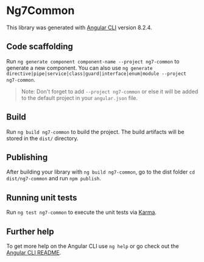 # Ng7Common

This library was generated with [Angular CLI](https://github.com/angular/angular-cli) version 8.2.4.

## Code scaffolding

Run `ng generate component component-name --project ng7-common` to generate a new component. You can also use `ng generate directive|pipe|service|class|guard|interface|enum|module --project ng7-common`.
> Note: Don't forget to add `--project ng7-common` or else it will be added to the default project in your `angular.json` file. 

## Build

Run `ng build ng7-common` to build the project. The build artifacts will be stored in the `dist/` directory.

## Publishing

After building your library with `ng build ng7-common`, go to the dist folder `cd dist/ng7-common` and run `npm publish`.

## Running unit tests

Run `ng test ng7-common` to execute the unit tests via [Karma](https://karma-runner.github.io).

## Further help

To get more help on the Angular CLI use `ng help` or go check out the [Angular CLI README](https://github.com/angular/angular-cli/blob/master/README.md).
